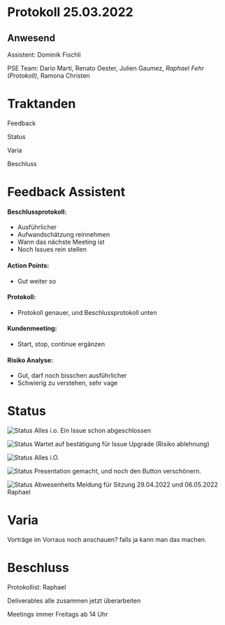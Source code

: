 # Protokoll 25.03.2022
## Anwesend 
Assistent: Dominik Fischli

PSE Team: Dario Marti, Renato Oester, Julien Gaumez, *Raphael Fehr (Protokoll)*, Ramona Christen

# Traktanden

Feedback 

Status

Varia 

Beschluss

# Feedback Assistent

#### Beschlussprotokoll: 
- Ausführlicher
- Aufwandschätzung reinnehmen
- Wann das nächste Meeting ist 
- Noch Issues rein stellen

#### Action Points: 
- Gut weiter so

#### Protokoll: 
- Protokoll genauer, und Beschlussprotokoll unten  

#### Kundenmeeting: 
- Start, stop, continue ergänzen 

#### Risiko Analyse: 
- Gut, darf noch bisschen ausführlicher
- Schwierig zu verstehen, sehr vage 

# Status
![Status](https://img.shields.io/badge/Ramona_Christen-Status-green)
Alles i.o. Ein Issue schon abgeschlossen

![Status](https://img.shields.io/badge/Dario_Marti-Status-green)
Wartet auf bestätigung für Issue Upgrade (Risiko ablehnung) 

![Status](https://img.shields.io/badge/Renat_Oester-Status-green)
Alles i.O.

![Status](https://img.shields.io/badge/Julien_Gaumez-Status-green)
Presentation gemacht, und noch den Button verschönern. 


![Status](https://img.shields.io/badge/Raphael_Fehr-Status-green)
Abwesenheits Meldung für Sitzung 29.04.2022 und 06.05.2022 Raphael

# Varia 
Vorträge im Vorraus noch anschauen? falls ja kann man das machen. 

# Beschluss 
Protokollist: Raphael 

Deliverables alle zusammen jetzt überarbeiten 

Meetings immer Freitags ab 14 Uhr


